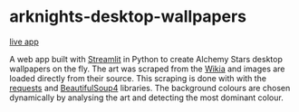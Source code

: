 # arknights-desktop-wallpapers
[live app](https://alchemy-stars-wallpapers.herokuapp.com/)

A web app built with [Streamlit](https://www.streamlit.io/) in Python to create Alchemy Stars desktop wallpapers on the fly.
The art was scraped from the [Wikia](https://alchemystars.fandom.com/wiki/Category:Characters) and images are loaded directly from their source. This scraping is done with with the [requests](https://pypi.org/project/requests/) and [BeautifulSoup4](https://pypi.org/project/beautifulsoup4/) libraries.
The background colours are chosen dynamically by analysing the art and detecting the most dominant colour.